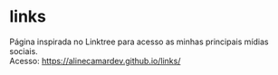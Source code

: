 # links
Página inspirada no Linktree para acesso as minhas principais mídias sociais.<br>
Acesso: https://alinecamardev.github.io/links/
